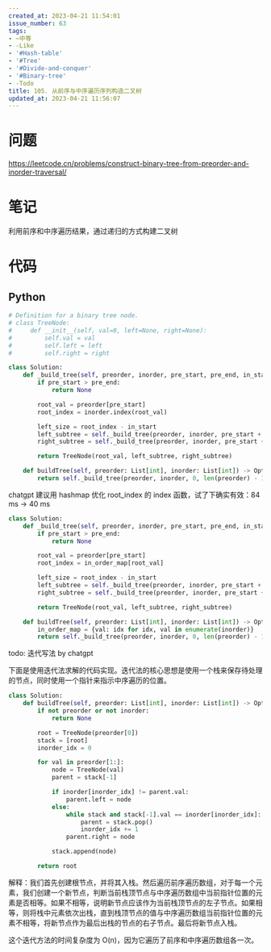 ```yaml
---
created_at: 2023-04-21 11:54:01
issue_number: 63
tags:
- ~中等
- -Like
- '#Hash-table'
- '#Tree'
- '#Divide-and-conquer'
- '#Binary-tree'
- -Todo
title: 105. 从前序与中序遍历序列构造二叉树
updated_at: 2023-04-21 11:56:07
---
```


# 问题

https://leetcode.cn/problems/construct-binary-tree-from-preorder-and-inorder-traversal/

# 笔记

利用前序和中序遍历结果，通过递归的方式构建二叉树

# 代码

## Python

```python
# Definition for a binary tree node.
# class TreeNode:
#     def __init__(self, val=0, left=None, right=None):
#         self.val = val
#         self.left = left
#         self.right = right

class Solution:
    def _build_tree(self, preorder, inorder, pre_start, pre_end, in_start, in_end):
        if pre_start > pre_end:
            return None

        root_val = preorder[pre_start]
        root_index = inorder.index(root_val)

        left_size = root_index - in_start
        left_subtree = self._build_tree(preorder, inorder, pre_start + 1, pre_start + left_size, in_start, root_index - 1)
        right_subtree = self._build_tree(preorder, inorder, pre_start + left_size + 1, pre_end, root_index + 1, in_end)

        return TreeNode(root_val, left_subtree, right_subtree)

    def buildTree(self, preorder: List[int], inorder: List[int]) -> Optional[TreeNode]:
        return self._build_tree(preorder, inorder, 0, len(preorder) - 1, 0, len(inorder) - 1)

```

chatgpt 建议用 hashmap 优化 root_index 的 index 函数，试了下确实有效：84 ms -> 40 ms

```python
class Solution:
    def _build_tree(self, preorder, inorder, pre_start, pre_end, in_start, in_end, in_order_map):
        if pre_start > pre_end:
            return None

        root_val = preorder[pre_start]
        root_index = in_order_map[root_val]

        left_size = root_index - in_start
        left_subtree = self._build_tree(preorder, inorder, pre_start + 1, pre_start + left_size, in_start, root_index - 1, in_order_map)
        right_subtree = self._build_tree(preorder, inorder, pre_start + left_size + 1, pre_end, root_index + 1, in_end, in_order_map)

        return TreeNode(root_val, left_subtree, right_subtree)

    def buildTree(self, preorder: List[int], inorder: List[int]) -> Optional[TreeNode]:
        in_order_map = {val: idx for idx, val in enumerate(inorder)}
        return self._build_tree(preorder, inorder, 0, len(preorder) - 1, 0, len(inorder) - 1, in_order_map)
```

todo: 迭代写法 by chatgpt

下面是使用迭代法求解的代码实现。迭代法的核心思想是使用一个栈来保存待处理的节点，同时使用一个指针来指示中序遍历的位置。

```python
class Solution:
    def buildTree(self, preorder: List[int], inorder: List[int]) -> Optional[TreeNode]:
        if not preorder or not inorder:
            return None

        root = TreeNode(preorder[0])
        stack = [root]
        inorder_idx = 0

        for val in preorder[1:]:
            node = TreeNode(val)
            parent = stack[-1]

            if inorder[inorder_idx] != parent.val:
                parent.left = node
            else:
                while stack and stack[-1].val == inorder[inorder_idx]:
                    parent = stack.pop()
                    inorder_idx += 1
                parent.right = node

            stack.append(node)

        return root
```

解释：我们首先创建根节点，并将其入栈。然后遍历前序遍历数组，对于每一个元素，我们创建一个新节点，判断当前栈顶节点与中序遍历数组中当前指针位置的元素是否相等。如果不相等，说明新节点应该作为当前栈顶节点的左子节点。如果相等，则将栈中元素依次出栈，直到栈顶节点的值与中序遍历数组当前指针位置的元素不相等，将新节点作为最后出栈的节点的右子节点。最后将新节点入栈。

这个迭代方法的时间复杂度为 O(n)，因为它遍历了前序和中序遍历数组各一次。

